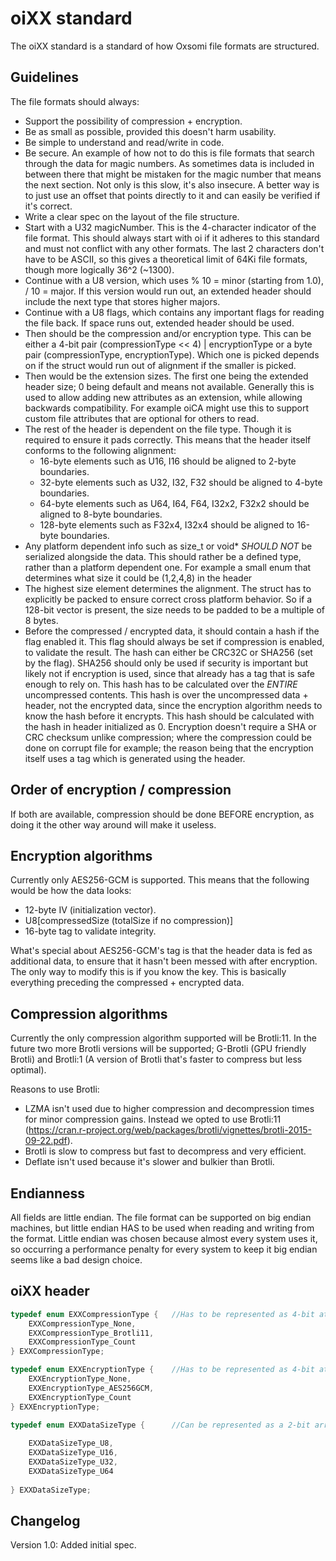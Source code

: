 # oiXX standard

The oiXX standard is a standard of how Oxsomi file formats are structured.

## Guidelines

The file formats should always:

- Support the possibility of compression + encryption.
- Be as small as possible, provided this doesn't harm usability.
- Be simple to understand and read/write in code.
- Be secure. An example of how not to do this is file formats that search through the data for magic numbers. As sometimes data is included in between there that might be mistaken for the magic number that means the next section. Not only is this slow, it's also insecure. A better way is to just use an offset that points directly to it and can easily be verified if it's correct.
- Write a clear spec on the layout of the file structure.
- Start with a U32 magicNumber. This is the 4-character indicator of the file format. This should always start with oi if it adheres to this standard and must not conflict with any other formats. The last 2 characters don't have to be ASCII, so this gives a theoretical limit of 64Ki file formats, though more logically 36^2 (~1300). 
- Continue with a U8 version, which uses % 10 = minor (starting from 1.0), / 10 = major. If this version would run out, an extended header should include the next type that stores higher majors. 
- Continue with a U8 flags, which contains any important flags for reading the file back. If space runs out, extended header should be used.
- Then should be the compression and/or encryption type. This can be either a 4-bit pair (compressionType << 4) | encryptionType or a byte pair (compressionType, encryptionType). Which one is picked depends on if the struct would run out of alignment if the smaller is picked.
- Then would be the extension sizes. The first one being the extended header size; 0 being default and means not available. Generally this is used to allow adding new attributes as an extension, while allowing backwards compatibility. For example oiCA might use this to support custom file attributes that are optional for others to read. 
- The rest of the header is dependent on the file type. Though it is required to ensure it pads correctly. This means that the header itself conforms to the following alignment:
  - 16-byte elements such as U16, I16 should be aligned to 2-byte boundaries.
  - 32-byte elements such as U32, I32, F32 should be aligned to 4-byte boundaries.
  - 64-byte elements such as U64, I64, F64, I32x2, F32x2 should be aligned to 8-byte boundaries.
  - 128-byte elements such as F32x4, I32x4 should be aligned to 16-byte boundaries.
- Any platform dependent info such as size_t or void* *SHOULD NOT* be serialized alongside the data. This should rather be a defined type, rather than a platform dependent one. For example a small enum that determines what size it could be (1,2,4,8) in the header
- The highest size element determines the alignment. The struct has to explicitly be packed to ensure correct cross platform behavior. So if a 128-bit vector is present, the size needs to be padded to be a multiple of 8 bytes.
- Before the compressed / encrypted data, it should contain a hash if the flag enabled it. This flag should always be set if compression is enabled, to validate the result. The hash can either be CRC32C or SHA256 (set by the flag). SHA256 should only be used if security is important but likely not if encryption is used, since that already has a tag that is safe enough to rely on. This hash has to be calculated over the *ENTIRE* uncompressed contents. This hash is over the uncompressed data + header, not the encrypted data, since the encryption algorithm needs to know the hash before it encrypts. This hash should be calculated with the hash in header initialized as 0. Encryption doesn't require a SHA or CRC checksum unlike compression; where the compression could be done on corrupt file for example; the reason being that the encryption itself uses a tag which is generated using the header.

## Order of encryption / compression

If both are available, compression should be done BEFORE encryption, as doing it the other way around will make it useless.

## Encryption algorithms

Currently only AES256-GCM is supported. This means that the following would be how the data looks:

- 12-byte IV (initialization vector).
- U8[compressedSize (totalSize if no compression)]
- 16-byte tag to validate integrity.

What's special about AES256-GCM's tag is that the header data is fed as additional data, to ensure that it hasn't been messed with after encryption. The only way to modify this is if you know the key. This is basically everything preceding the compressed + encrypted data.  

## Compression algorithms

Currently the only compression algorithm supported will be Brotli:11. In the future two more Brotli versions will be supported; G-Brotli (GPU friendly Brotli) and Brotli:1 (A version of Brotli that's faster to compress but less optimal).

Reasons to use Brotli:

- LZMA isn't used due to higher compression and decompression times for minor compression gains. Instead we opted to use Brotli:11 (https://cran.r-project.org/web/packages/brotli/vignettes/brotli-2015-09-22.pdf).
- Brotli is slow to compress but fast to decompress and very efficient. 
- Deflate isn't used because it's slower and bulkier than Brotli.

## Endianness

All fields are little endian. The file format can be supported on big endian machines, but little endian HAS to be used when reading and writing from the format. Little endian was chosen because almost every system uses it, so occurring a performance penalty for every system to keep it big endian seems like a bad design choice.

## oiXX header

```c
typedef enum EXXCompressionType {	//Has to be represented as 4-bit at the least
	EXXCompressionType_None,
	EXXCompressionType_Brotli11,
	EXXCompressionType_Count
} EXXCompressionType;

typedef enum EXXEncryptionType {	//Has to be represented as 4-bit at the least
    EXXEncryptionType_None,
    EXXEncryptionType_AES256GCM,
    EXXEncryptionType_Count
} EXXEncryptionType;

typedef enum EXXDataSizeType {		//Can be represented as a 2-bit array for example
    
    EXXDataSizeType_U8,
    EXXDataSizeType_U16,
    EXXDataSizeType_U32,
    EXXDataSizeType_U64
    
} EXXDataSizeType;
```

## Changelog

Version 1.0: Added initial spec.